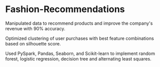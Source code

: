 # Fashion-Recommendations
 Manipulated data to recommend products and improve the company's revenue with 90% accuracy.
 
 Optimized clustering of user purchases with best feature combinations based on silhouette score.
 
 Used PySpark, Pandas, Seaborn, and Scikit-learn to implement random forest, logistic regression, decision tree and alternating least squares.
